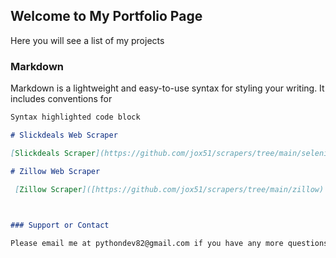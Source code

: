 ## Welcome to My Portfolio Page

Here you will see a list of my projects


### Markdown

Markdown is a lightweight and easy-to-use syntax for styling your writing. It includes conventions for

```markdown
Syntax highlighted code block

# Slickdeals Web Scraper

[Slickdeals Scraper](https://github.com/jox51/scrapers/tree/main/selenium_slickdeals)

# Zillow Web Scraper

 [Zillow Scraper]([https://github.com/jox51/scrapers/tree/main/zillow)

 

### Support or Contact

Please email me at pythondev82@gmail.com if you have any more questions.
